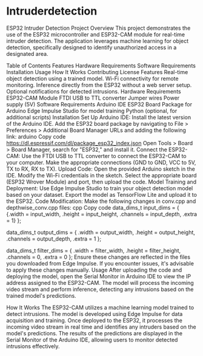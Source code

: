 # Intruderdetection
ESP32 Intruder Detection Project
Overview
This project demonstrates the use of the ESP32 microcontroller and ESP32-CAM module for real-time intruder detection. The application leverages machine learning for object detection, specifically designed to identify unauthorized access in a designated area.

Table of Contents
Features
Hardware Requirements
Software Requirements
Installation
Usage
How It Works
Contributing
License
Features
Real-time object detection using a trained model.
Wi-Fi connectivity for remote monitoring.
Inference directly from the ESP32 without a web server setup.
Optional notifications for detected intrusions.
Hardware Requirements
ESP32-CAM Module
FTDI USB to TTL converter
Jumper wires
Power supply (5V)
Software Requirements
Arduino IDE
ESP32 Board Package for Arduino
Edge Impulse Studio for model training
Python (optional, for additional scripts)
Installation
Set Up Arduino IDE:
Install the latest version of the Arduino IDE.
Add the ESP32 board package by navigating to File > Preferences > Additional Board Manager URLs and adding the following link:
arduino
Copy code
https://dl.espressif.com/dl/package_esp32_index.json
Open Tools > Board > Board Manager, search for "ESP32," and install it.
Connect the ESP32-CAM:
Use the FTDI USB to TTL converter to connect the ESP32-CAM to your computer.
Make the appropriate connections (GND to GND, VCC to 5V, TX to RX, RX to TX).
Upload Code:
Open the provided Arduino sketch in the IDE.
Modify the Wi-Fi credentials in the sketch.
Select the appropriate board (ESP32 Wrover Module) and port, then upload the code.
Model Training and Deployment:
Use Edge Impulse Studio to train your object detection model based on your dataset.
Export the model as TensorFlow Lite and upload it to the ESP32.
Code Modification:
Make the following changes in conv.cpp and depthwise_conv.cpp files:
cpp
Copy code
data_dims_t input_dims = {
    {.width = input_width, .height = input_height,
     .channels = input_depth, .extra = 1}
};

data_dims_t output_dims = {
    .width = output_width, .height = output_height,
    .channels = output_depth, .extra = 1
};

data_dims_t filter_dims = {
    .width = filter_width, .height = filter_height,
    .channels = 0, .extra = 0
};
Ensure these changes are reflected in the files you downloaded from Edge Impulse. If you encounter issues, it's advisable to apply these changes manually.
Usage
After uploading the code and deploying the model, open the Serial Monitor in Arduino IDE to view the IP address assigned to the ESP32-CAM. The model will process the incoming video stream and perform inference, detecting any intrusions based on the trained model's predictions.

How It Works
The ESP32-CAM utilizes a machine learning model trained to detect intrusions. The model is developed using Edge Impulse for data acquisition and training. Once deployed to the ESP32, it processes the incoming video stream in real time and identifies any intruders based on the model's predictions. The results of the predictions are displayed in the Serial Monitor of the Arduino IDE, allowing users to monitor detected intrusions effectively.
